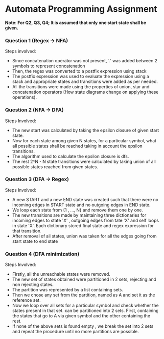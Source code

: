 # Automata Programming Assignment

**Note: For Q2, Q3, Q4; It is assumed that only one start state shall be given.**

### Question 1 (Regex -> NFA)

Steps involved:

* Since concatenation operator was not present, '.' was added between 2 symbols to represent
  concatenation
* Then, the regex was converted to a postfix expression using stack
* The postfix expression was used to evaluate the expression using a stack and appropriate states
  and transitions were added as per needed.
* All the transitions were made using the properties of union, star and concatenation operators (How
  state diagrams change on applying these operations).

### Question 2 (NFA -> DFA)

Steps Involved:

* The new start was calculated by taking the epsilon closure of given start state.
* Now for each state among given N states, for a particular symbol, what all possible states shall
  be reached taking in account the epsilon transitions.
* The algorithm used to calculate the epsilon closure is dfs.
* The rest 2^N - N state transitions were calculated by taking union of all possible states reached
  from given states.

### Question 3  (DFA -> Regex)

Steps Involved:

* A new START and a new END state was created such that there were no incoming edges in START state
  and no outgoing edges in END state.
* We loop each state from {1 , ..., N} and remove them one by one.
* The new transitions are made by maintaining three dictionaries for incoming edges to state 'X' ,
  outgoing edges from tate 'X' and self loops in state 'X'. Each dictionary stored final state and
  regex expression for that transition.
* After removal of all states, union was taken for all the edges going from start state to end state

### Question 4 (DFA minimization)

Steps Involved:

* Firstly, all the unreachable states were removed.
* The new set of states obtained were partitioned in 2 sets, rejecting and non rejecting states.
* The partition was represented by a list containing sets.
* Then we chose any set from the partition, named as A and set it as the reference set.
* Now we loop over all sets for a particular symbol and check whether the states present in that
  set. can be partitioned into 2 sets. First, containing the states that go to A via given symbol
  and the other containing the rest.
* If none of the above sets is found empty , we break the set into 2 sets and repeat the procedure
  until no more partitions are possible.
  